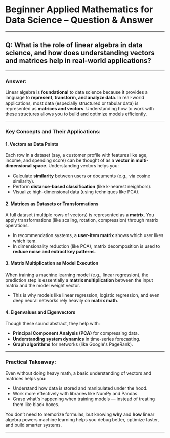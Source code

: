 # Beginner Applied Mathematics for Data Science – Question & Answer

---

## Q: What is the role of linear algebra in data science, and how does understanding vectors and matrices help in real-world applications?

---

### Answer:

Linear algebra is **foundational** to data science because it provides a language to **represent, transform, and analyze data**. In real-world applications, most data (especially structured or tabular data) is represented as **matrices and vectors**. Understanding how to work with these structures allows you to build and optimize models efficiently.

---

### Key Concepts and Their Applications:

#### 1. **Vectors as Data Points**
Each row in a dataset (say, a customer profile with features like age, income, and spending score) can be thought of as a **vector in multi-dimensional space**. Understanding vectors helps you:

- Calculate **similarity** between users or documents (e.g., via cosine similarity).
- Perform **distance-based classification** (like k-nearest neighbors).
- Visualize high-dimensional data (using techniques like PCA).

#### 2. **Matrices as Datasets or Transformations**
A full dataset (multiple rows of vectors) is represented as a **matrix**. You apply transformations (like scaling, rotation, compression) through matrix operations.

- In recommendation systems, a **user-item matrix** shows which user likes which item.
- In dimensionality reduction (like PCA), matrix decomposition is used to **reduce noise and extract key patterns**.

#### 3. **Matrix Multiplication as Model Execution**
When training a machine learning model (e.g., linear regression), the prediction step is essentially a **matrix multiplication** between the input matrix and the model weight vector.

- This is why models like linear regression, logistic regression, and even deep neural networks rely heavily on **matrix math**.

#### 4. **Eigenvalues and Eigenvectors**
Though these sound abstract, they help with:

- **Principal Component Analysis (PCA)** for compressing data.
- **Understanding system dynamics** in time-series forecasting.
- **Graph algorithms** for networks (like Google's PageRank).

---

### Practical Takeaway:

Even without doing heavy math, a basic understanding of vectors and matrices helps you:

- Understand how data is stored and manipulated under the hood.
- Work more effectively with libraries like NumPy and Pandas.
- Grasp what's happening when training models — instead of treating them like black boxes.

You don’t need to memorize formulas, but knowing **why** and **how** linear algebra powers machine learning helps you debug better, optimize faster, and build smarter systems.

---
